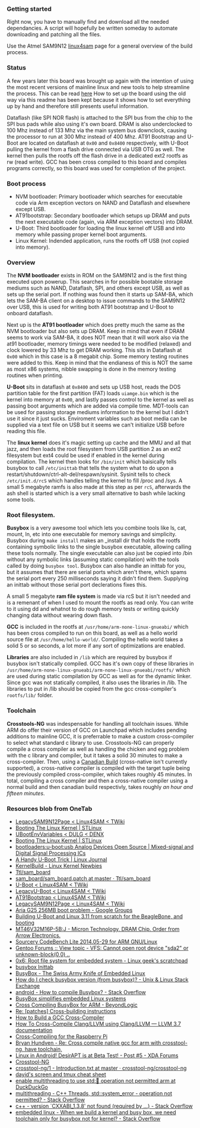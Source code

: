 ### Getting started
Right now, you have to manually find and download all the needed dependancies. A script will hopefully be written someday to automate downloading and patching all the files.

Use the Atmel SAM9N12 [linux4sam](http://www.at91.com/linux4sam/bin/view/Linux4SAM/LegacySAM9N12Page) page for a general overview of the build process.

### Status
A few years later this board was brought up again with the intention of using the most recent versions of mainline linux and new tools to help streamline the process. This can be read [here](maineline/readme.md) How to set up the board using the old way via this readme has been kept because it shows how to set everything up by hand and therefore still presents useful information.

 Dataflash (like SPI NOR flash) is attached to the SPI bus from the chip to the SPI bus pads while also using it's own board. DRAM is also underclocked to 100 Mhz instead of 133 Mhz via the main system bus downclock, causing the processor to run at 300 Mhz instead of 400 Mhz. AT91 Bootstrap and U-Boot are located on dataflash at ```0x00``` and ```0x8400``` respectively, with U-Boot pulling the kernel from a flash drive connected via USB OTG as well. The kernel then pulls the rootfs off the flash drive in a dedicated ext2 rootfs as rw (read write). GCC has been cross compiled to this board and compiles programs correctly, so this board was used for completion of the project.

### Boot process
- NVM bootloader: Primary bootloader which searches for executable code via Arm exception vectors on NAND and Dataflash and elsewhere except USB.
- AT91bootstrap: Secondary bootloader which setups up DRAM and puts the next executable code (again, via ARM exception vectors) into DRAM.
- U-Boot: Third bootloader for loading the linux kernel off USB and into memory while passing proper kernel boot arguments.
- Linux Kernel: Indended application, runs the rootfs off USB (not copied into memory).

### Overview
The **NVM bootloader** exists in ROM on the SAM9N12 and is the first thing executed upon powerup. This searches in for possible bootable storage mediums such as NAND, Dataflash, SPI, and others except USB, as well as sets up the serial port. If nothing was found then it starts up SAM-BA, which lets the SAM-BA client on a desktop to issue commands to the SAM9N12 over USB, this is used for writing both AT91 bootstrap and U-Boot to onboard dataflash.

Next up is the **AT91 bootloader** which does pretty much the same as the NVM bootloader but also sets up DRAM. Keep in mind that even if DRAM seems to work via SAM-BA, it does NOT mean that it will work also via the at91 bootloader, memory timings were needed to be modified (relaxed) and clock lowered by 33 Mhz to get DRAM working. This sits in Dataflash at ```0x00``` which in this case is a 8 megabit chip. Some memory testing routines were added to this. Keep in mind that the endianess of this is NOT the same as most x86 systems, nibble swapping is done in the memory testing routines when printing.

**U-Boot** sits in dataflash at ```0x8400``` and sets up USB host, reads the DOS partition table for the first partition (FAT) loads ```uiamge.bin``` which is the kernel into memory at ```0x00```, and lastly passes control to the kernel as well as passing boot arguments which are added via compile time. MDT-tools can be used for passing storage mediums information to the kernel but I didn't use it since it just sucks. Enviroment variables such as boot media can be supplied via a text file on USB but it seems we can't initialize USB before reading this file.

The **linux kernel** does it's magic setting up cache and the MMU and all that jazz, and then loads the root filesystem from USB partition 2 as an ext2 filesystem but ext4 could be used if enabled in the kernel during compilation. The kernel then looks for ```/bin/init``` which baisically tells busybox to call ```/etc/inittab``` that tells the system what to do upon a restart/shutdown/ctrl-alt-del/respawn/sysinit. Sysinit tells to check ```/etc/init.d/rcS``` which handles telling the kernel to fill /proc and /sys. A small 5 megabyte ramfs is also made at this step as per ```rcS```, afterwards the ash shell is started which is a very small alternative to bash while lacking some tools.

### Root filesystem.
**Busybox** is a very awesome tool which lets you combine tools like ls, cat, mount, ln, etc into one executable for memory savings and simplicity. Busybox during ```make install``` makes an _install dir that holds the rootfs containing symbolic links to the single busybox executable, allowing calling these tools normally. The single executable can also just be copied into /bin without any symbolic links (assuming static compilation) with the tools called by doing ```busybox tool```. Busybox can also handle an inittab for you, but it assumes that there are serial ports which aren't there, which spams the serial port every 250 milliseconds saying it didn't find them. Supplying an inittab without those serial port declerations fixes this.

A small 5 megabyte **ram file system** is made via rcS but it isn't needed and is a remenant of when I used to mount the rootfs as read only. You can write to it using dd and whatnot to do rough memory tests or writing quickly changing data without wearing down flash.

**GCC** is included in the rootfs at ```/usr/home/arm-none-linux-gnueabi/``` which has been cross compiled to run on this board, as well as a hello world source file at ```/usr/home/hello-world/```. Compiling the hello world takes a solid 5 or so seconds, a lot more if any sort of optimizations are enabled.

**Libraries** are also included in ```/lib``` which are required by busybox if busybox isn't statically compiled. GCC has it's own copy of these libraries in ```/usr/home/arm-none-linux-gnueabi/arm-none-linux-gnueabi/rootfs/``` which are used during static compilation by GCC as well as for the dynamic linker. Since gcc was not statically compiled, it also uses the libraries in /lib. The libraries to put in /lib should be copied from the gcc cross-compiler's ```rootfs/lib/``` folder.

### Toolchain
**Crosstools-NG** was indespensable for handling all toolchain issues. While ARM do offer their version of GCC on Launchpad which includes pending additions to mainline GCC, it is preferrable to make a custom cross-compiler to select what standard c library to use. Crosstools-NG can properly compile a cross compiler as well as handling the chicken and egg problem with the c library and compiler, but it takes a solid 30 minutes to make a cross-compiler. Then, using a [Canadian Build](https://github.com/crosstool-ng/crosstool-ng/blob/master/docs/6%20-%20Toolchain%20types.txt) (cross-native isn't currently supported), a cross-native compiler is compiled with the target tuple being the previously compiled cross-compiler, which takes roughly 45 minutes. In total, compiling a cross compiler and then a cross-native compiler using a normal build and then canadian build respectivly, takes roughly *an hour and fifteen minutes*.

### Resources blob from OneTab
- [LegacySAM9N12Page < Linux4SAM < TWiki](http://www.at91.com/linux4sam/bin/view/Linux4SAM/LegacySAM9N12Page#Linux_Kernel)
- [Booting The Linux Kernel | STLinux](http://www.stlinux.com/?q=node/119/#RAMDiskBoot)
- [UBootEnvVariables < DULG < DENX](http://www.denx.de/wiki/view/DULG/UBootEnvVariables)
- [Booting The Linux Kernel | STLinux](http://www.stlinux.com/u-boot/kernel-booting)
- [bootloaders:u-boot:usb Analog Devices Open Source | Mixed-signal and Digital Signal Processing ICs](http://blackfin.uclinux.org/doku.php?id=bootloaders:u-boot:usb)
- [A Handy U-Boot Trick | Linux Journal](http://www.linuxjournal.com/content/handy-u-boot-trick)
- [KernelBuild - Linux Kernel Newbies](http://kernelnewbies.org/KernelBuild)
- [Ttl/sam_board](https://github.com/Ttl/sam_board)
- [sam_board/sam_board.patch at master · Ttl/sam_board](https://github.com/Ttl/sam_board/blob/master/software/at91bootstrap/sam_board.patch)
- [U-Boot < Linux4SAM < TWiki](http://www.at91.com/linux4sam/bin/view/Linux4SAM/U-Boot)
- [LegacyU-Boot < Linux4SAM < TWiki](http://www.at91.com/linux4sam/bin/view/Linux4SAM/LegacyU-Boot#DataFlash)
- [AT91Bootstrap < Linux4SAM < TWiki](http://www.at91.com/linux4sam/bin/view/Linux4SAM/AT91Bootstrap#Boot_capabilities_matrix)
- [LegacySAM9N12Page < Linux4SAM < TWiki](http://www.at91.com/linux4sam/bin/view/Linux4SAM/LegacySAM9N12Page)
- [Aria G25 256MB boot problem - Google Groups](https://groups.google.com/forum/#!topic/acmesystems/NeXjxqVJZcU)
- [Building U-Boot and Linux 3.11 from scratch for the BeagleBone, and booting](https://gist.github.com/eepp/6056325)
- [MT46V32M16P-5B:J - Micron Technology, DRAM Chip. Order from Arrow Electronics.](http://parts.arrow.com/item/detail/micron-technology/mt46v32m16p-5bj#Qncy)
- [Sourcery CodeBench Lite 2014.05-29 for ARM GNU/Linux](https://sourcery.mentor.com/GNUToolchain/release2795?)
- [Gentoo Forums :: View topic - VFS: Cannot open root device "sda2" or unknown-block(0,0) ..](http://forums.gentoo.org/viewtopic-p-6384064.html?sid=8e84f81ab9bbf668c2eefb6b9a4266a0)
- [0x6: Root file system for embedded system - Linux geek's scratchpad](http://pietrushnic.github.io/blog/2013/06/07/root-file-system-for-embedded-system/)
- [busybox Inittab](http://git.busybox.net/busybox/tree/examples/inittab)
- [BusyBox - The Swiss Army Knife of Embedded Linux](http://www.busybox.net/downloads/BusyBox.html)
- [How do I check busybox version (from busybox)? - Unix & Linux Stack Exchange](http://unix.stackexchange.com/questions/15895/how-do-i-check-busybox-version-from-busybox)
- [android - How to compile Busybox? - Stack Overflow](http://stackoverflow.com/questions/22409516/how-to-compile-busybox)
- [BusyBox simplifies embedded Linux systems](http://www.ibm.com/developerworks/library/l-busybox/)
- [Cross Compiling BusyBox for ARM - BeyondLogic](http://wiki.beyondlogic.org/index.php?title=Cross_Compiling_BusyBox_for_ARM)
- [Re: [patches] Cross-building instructions](http://www.eglibc.org/archives/patches/msg00078.html)
- [How to Build a GCC Cross-Compiler](http://preshing.com/20141119/how-to-build-a-gcc-cross-compiler/)
- [How To Cross-Compile Clang/LLVM using Clang/LLVM — LLVM 3.7 documentation](http://llvm.org/docs/HowToCrossCompileLLVM.html)
- [Cross-Compiling for the Raspberry Pi](https://mborgerson.com/cross-compiling-for-the-raspberry-pi/)
- [Bryan Hundven - Re: Cross compile native gcc for arm with crosstool-ng, have toolchain,](https://sourceware.org/ml/crossgcc/2012-11/msg00016.html)
- [Linux in Android! DesirAPT is at Beta Test! - Post #5 - XDA Forums](http://forum.xda-developers.com/showpost.php?p=18356849&postcount=5)
- [Crosstool-NG](http://crosstool-ng.org/)
- [crosstool-ng/1 - Introduction.txt at master · crosstool-ng/crosstool-ng](https://github.com/crosstool-ng/crosstool-ng/blob/master/docs/1%20-%20Introduction.txt)
- [dayid's screen and tmux cheat sheet](http://www.dayid.org/os/notes/tm.html)
- [enable multithreading to use std::thread: operation not permitted arm at DuckDuckGo](https://duckduckgo.com/?q=enable+multithreading+to+use+std%3A%3Athread%3A+operation+not+permitted+arm&t=ffsb)
- [multithreading - C++ Threads, std::system_error - operation not permitted? - Stack Overflow](http://stackoverflow.com/questions/17274032/c-threads-stdsystem-error-operation-not-permitted)
- [c++ - version `CXXABI_1.3.8' not found (required by ...) - Stack Overflow](http://stackoverflow.com/questions/23494103/version-cxxabi-1-3-8-not-found-required-by)
- [embedded linux - When we build a kernel and busy box, we need toolchain only for busybox not for kernel? - Stack Overflow](http://stackoverflow.com/questions/17785208/when-we-build-a-kernel-and-busy-box-we-need-toolchain-only-for-busybox-not-for)
